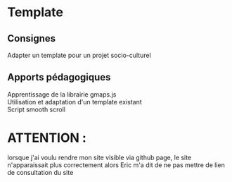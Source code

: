 # Template

## Consignes

Adapter un template pour un projet socio-culturel

## Apports pédagogiques

Apprentissage de la librairie gmaps.js <br>
Utilisation et adaptation d'un template existant <br>
Script smooth scroll

# ATTENTION :
lorsque j'ai voulu rendre mon site visible via github page, le site n'apparaissait plus correctement alors Eric m'a dit de ne pas mettre de lien de consultation du site
